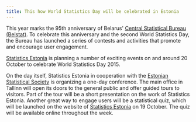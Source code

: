 ```yaml
---
title: This how World Statistics Day will be celebrated in Estonia
---
```


This year marks the 95th anniversary of Belarus' <a href="http://www.belstat.gov.by/en/" target="_blank">Central Statistical Bureau (Belstat)</a>. To celebrate this anniversary and the second World Statistics Day, the Bureau has launched a series of contests and activities that promote and encourage user engagement.

<a href="www.stat.ee" target="_blank">Statistics Estonia</a> is planning a number of exciting events on and around 20 October to celebrate World Statistics Day 2015.

On the day itself, Statistics Estonia in cooperation with the <a href="http://www-history.mcs.st-andrews.ac.uk/Societies/Estonian_Statistical.html" target="_blank">Estonian Statistical Society</a> is organizing a one-day conference. The main office in Tallinn will open its doors to the general public and offer guided tours to visitors. Part of the tour will be a short presentation on the work of Statistics Estonia. Another great way to engage users will be a statistical quiz, which will be launched on the website of <a href="www.stat.ee" target="_blank">Statistics Estonia</a> on 19 October. The quiz will be available online throughout the week. 

